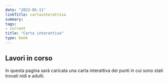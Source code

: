 ```yaml
---
date: "2023-05-11"
linkTitle: cartainterattiva
summary: 
tags:
- current
title: "Carta interattiva"
type: book
---
```


## Lavori in corso
In questa pagina sarà caricata una carta interattiva dei punti in cui sono stati trovati nidi e adulti.
